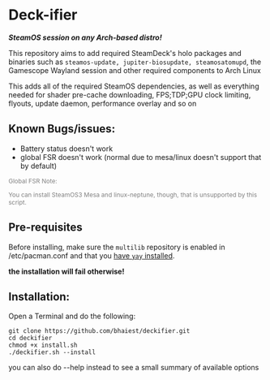 # Deck-ifier

***SteamOS session on any Arch-based distro!***

This repository aims to add required SteamDeck's holo packages and binaries such as `steamos-update, jupiter-biosupdate, steamosatomupd`, the Gamescope Wayland session and other required components to Arch Linux

This adds all of the required SteamOS dependencies, as well as everything needed for shader pre-cache downloading, FPS;TDP;GPU clock limiting, flyouts, update daemon, performance overlay and so on

## Known Bugs/issues: 

- Battery status doesn't work
- global FSR doesn't work (normal due to mesa/linux doesn't support that by default)

<div style="font-size: 12px;color: grey;">
Global FSR Note:

You can install SteamOS3 Mesa and linux-neptune, though, that is unsupported by this script.
</div>

<!-- old readme bugs list -->
<!-- currently i don't know how to enable battery status for laptops, global FSR doesn't work (intended behavior, since extra/mesa and core/linux kernel doesn't support that. You may install SteamOS3 mesa and linux-neptune later if you want to try it) -->

## Pre-requisites
Before installing, make sure the `multilib` repository is enabled in /etc/pacman.conf and that you [have `yay` installed](https://github.com/Jguer/yay#installation).

**the installation will fail otherwise!**

## Installation:

Open a Terminal and do the following:
```
git clone https://github.com/bhaiest/deckifier.git
cd deckifier
chmod +x install.sh
./deckifier.sh --install
```
you can also do --help instead to see a small summary of available options

